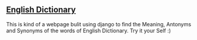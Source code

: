## **[English Dictionary](https://dictionaryforyou.herokuapp.com)**
This is kind of a webpage bulit using django to find the Meaning, Antonyms and Synonyms of the words of English Dictionary. Try it your Self :)
